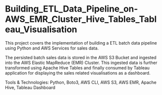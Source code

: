 # Building_ETL_Data_Pipeline_on-AWS_EMR_Cluster_Hive_Tables_Tableau_Visualisation

This project covers the implementation of building a ETL batch data pipeline using Python and AWS Services for sales data.  

The persisted batch sales data is stored in the AWS S3 Bucket and ingested into the AWS Elastic MapReduce (EMR) Cluster. This ingested data is further transformed using Apache Hive Tables and finally consumed by Tableau application for displaying the sales related visualisations as a dashboard.  

Tools & Technologies: 
Python, Boto3, AWS CLI, AWS S3, AWS EMR, Apache Hive, Tableau Dashboard

